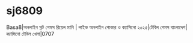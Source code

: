 # sj6809
Basa8|অনলাইন স্লট গেমস রিয়েল মানি | লাইভ অনলাইন পোকার ও ক্যাসিনো ২০২৫|টেবিল গেমস বাংলাদেশ|ক্যাসিনো টেবিল খেলা|0707
